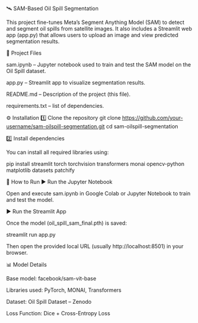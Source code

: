 🛰️ SAM-Based Oil Spill Segmentation

This project fine-tunes Meta’s Segment Anything Model (SAM) to detect and segment oil spills from satellite images.
It also includes a Streamlit web app (app.py) that allows users to upload an image and view predicted segmentation results.

📁 Project Files

sam.ipynb – Jupyter notebook used to train and test the SAM model on the Oil Spill dataset.

app.py – Streamlit app to visualize segmentation results.

README.md – Description of the project (this file).

requirements.txt – list of dependencies.

⚙️ Installation
1️⃣ Clone the repository
git clone https://github.com/your-username/sam-oilspill-segmentation.git
cd sam-oilspill-segmentation

2️⃣ Install dependencies

You can install all required libraries using:

pip install streamlit torch torchvision transformers monai opencv-python matplotlib datasets patchify

🚀 How to Run
▶️ Run the Jupyter Notebook

Open and execute sam.ipynb in Google Colab or Jupyter Notebook to train and test the model.

▶️ Run the Streamlit App

Once the model (oil_spill_sam_final.pth) is saved:

streamlit run app.py


Then open the provided local URL (usually http://localhost:8501) in your browser.

📊 Model Details

Base model: facebook/sam-vit-base

Libraries used: PyTorch, MONAI, Transformers

Dataset: Oil Spill Dataset – Zenodo

Loss Function: Dice + Cross-Entropy Loss
